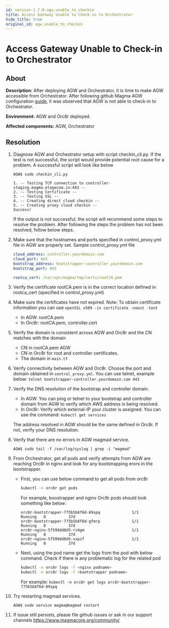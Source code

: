 ```yaml
---
id: version-1.7.0-agw_unable_to_checkin
title: Access Gateway Unable to Check-in to Orchestrator
hide_title: true
original_id: agw_unable_to_checkin
---
```


# Access Gateway Unable to Check-in to Orchestrator

## About

**Description:** After deploying AGW and Orchestrator, it is time to make AGW accessible from Orchestrator. After following github Magma AGW configuration [guide](../../lte/deploy_config_agw.md), it was observed that AGW is not able to check-in to Orchestrator.

**Environment:** AGW and Orc8r deployed.

**Affected components:** AGW, Orchestrator

## Resolution

1. Diagnose AGW and Orchestrator setup with script checkin_cli.py. If the test is not successful, the script would provide potential root cause for a problem. A successful script will look like below

    ```text
    AGW$ sudo checkin_cli.py

    1. -- Testing TCP connection to controller-staging.magma.etagecom.io:443 --
    2. -- Testing Certificate --
    3. -- Testing SSL --
    4. -- Creating direct cloud checkin --
    5. -- Creating proxy cloud checkin --
    Success!
    ```

    If the output is not successful, the script will recommend some steps to resolve the problem. After following the steps the problem has not been resolved, follow below steps.

2. Make sure that the hostnames and ports specified in control_proxy.yml file in AGW are properly set.
Sample control_proxy.yml file

    ```yaml
    cloud_address: controller.yourdomain.com
    cloud_port: 443
    bootstrap_address: bootstrapper-controller.yourdomain.com
    bootstrap_port: 443

    rootca_cert: /var/opt/magma/tmp/certs/rootCA.pem
    ```

3. Verify the certificate rootCA.pem is in the correct location defined in rootca_cert (specified in control_proxy.yml)

4. Make sure the certificates have not expired.
    Note: To obtain certificate information you can use `openSSL x509 -in certificate -noout -text`
    - In AGW: rootCA.pem
    - In Orc8r: rootCA.pem, controller.cert

5. Verify the domain is consistent across AGW and Orc8r and the CN matches with the domain
    - CN in rootCA.pem AGW
    - CN in Orc8r for root and controller certificates.
    - The domain in `main.tf`

6. Verify connectivity between AGW and Orc8r.  Choose the port and domain obtained in `control_proxy.yml`. You can use telnet, example below:
 `telnet bootstrapper-controller.yourdomain.com 443`

7. Verify the DNS resolution of the bootstrap and controller domain.
    - In AGW: You can ping or telnet to your bootstrap and controller domain from AGW to verify which AWS address is being resolved.
    - In Orc8r: Verify which external-IP your cluster is assigned. You can use the command: `kubectl get services`

    The address resolved in AGW should be the same defined in Orc8r. If not,  verify your DNS resolution.

8. Verify that there are no errors in AGW magmad service.

    `AGW$ sudo tail -f /var/log/syslog | grep -i "magmad"`

9. From Orchestrator, get all pods and verify attempts from AGW are reaching Orc8r in nginx and look for any bootstrapping erors in the bootstrapper.

    - First, you can use below command to get all pods from orc8r

        ```bash
        kubectl -n orc8r get pods
        ```

        For example, boostrapper and nginx Orc8r pods should look something like below:

        ```text
        orc8r-bootstrapper-775b5b8f6d-89spq              1/1     Running   0          37d
        orc8r-bootstrapper-775b5b8f6d-gfmrp              1/1     Running   0          37d
        orc8r-nginx-5f599dd8d5-rz4gm                     1/1     Running   0          37d
        orc8r-nginx-5f599dd8d5-sxpzf                     1/1     Running   0          37d
        ```

    - Next, using the pod name get the logs from the pod with below command. Check if there is any problematic log for the related pod

        ```bash
        kubectl -n orc8r logs -f <nginx podname>
        kubectl -n orc8r logs -f <bootstrapper podname>
        ```

        For example: `kubectl -n orc8r get logs orc8r-bootstrapper-775b5b8f6d-89spq`

10. Try restarting magmad services.

    ```text
    AGW$ sudo service magma@magmad restart
    ```

11. If issue still persists, please  file github issues or ask in our support channels <https://www.magmacore.org/community/>
